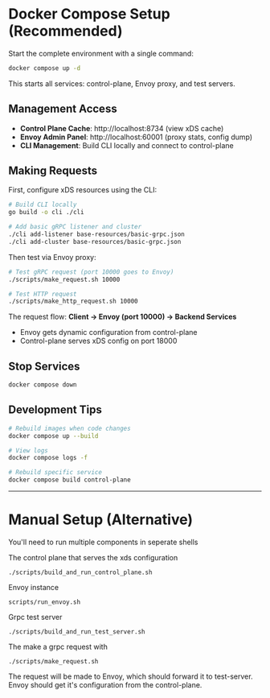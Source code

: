 # Docker Compose Setup (Recommended)

Start the complete environment with a single command:

```bash
docker compose up -d
```

This starts all services: control-plane, Envoy proxy, and test servers.

## Management Access

- **Control Plane Cache**: http://localhost:8734 (view xDS cache)
- **Envoy Admin Panel**: http://localhost:60001 (proxy stats, config dump)
- **CLI Management**: Build CLI locally and connect to control-plane

## Making Requests

First, configure xDS resources using the CLI:

```bash
# Build CLI locally
go build -o cli ./cli

# Add basic gRPC listener and cluster
./cli add-listener base-resources/basic-grpc.json
./cli add-cluster base-resources/basic-grpc.json
```

Then test via Envoy proxy:

```bash
# Test gRPC request (port 10000 goes to Envoy)
./scripts/make_request.sh 10000

# Test HTTP request
./scripts/make_http_request.sh 10000
```

The request flow: **Client → Envoy (port 10000) → Backend Services**
- Envoy gets dynamic configuration from control-plane
- Control-plane serves xDS config on port 18000

## Stop Services

```bash
docker compose down
```

## Development Tips

```bash
# Rebuild images when code changes
docker compose up --build

# View logs
docker compose logs -f

# Rebuild specific service
docker compose build control-plane
```

---

# Manual Setup (Alternative)

You'll need to run multiple components in seperate shells

The control plane that serves the xds configuration
```
./scripts/build_and_run_control_plane.sh
```

Envoy instance
```
scripts/run_envoy.sh
```

Grpc test server
```
./scripts/build_and_run_test_server.sh
```

The make a grpc request with

```
./scripts/make_request.sh
```

The request will be made to Envoy, which should forward it to test-server.
Envoy should get it's configuration from the control-plane.


